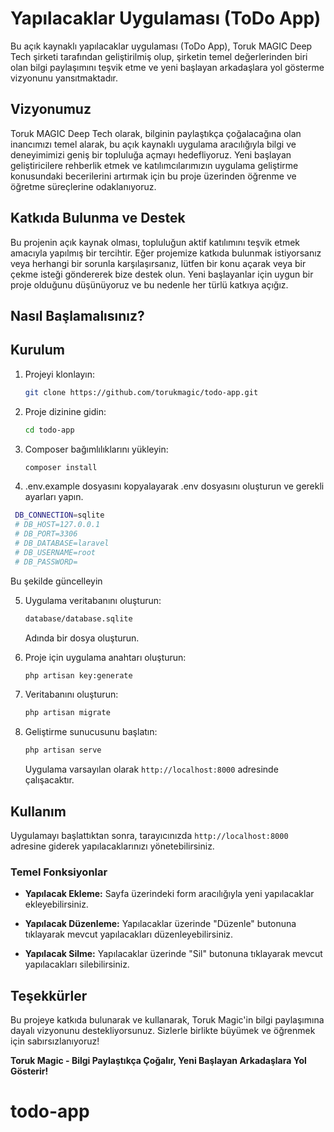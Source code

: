 # Yapılacaklar Uygulaması (ToDo App)

Bu açık kaynaklı yapılacaklar uygulaması (ToDo App), Toruk MAGIC Deep Tech şirketi tarafından geliştirilmiş olup, şirketin temel değerlerinden biri olan bilgi paylaşımını teşvik etme ve yeni başlayan arkadaşlara yol gösterme vizyonunu yansıtmaktadır.

## Vizyonumuz 

Toruk MAGIC Deep Tech olarak, bilginin paylaştıkça çoğalacağına olan inancımızı temel alarak, bu açık kaynaklı uygulama aracılığıyla bilgi ve deneyimimizi geniş bir topluluğa açmayı hedefliyoruz. Yeni başlayan geliştiricilere rehberlik etmek ve katılımcılarımızın uygulama geliştirme konusundaki becerilerini artırmak için bu proje üzerinden öğrenme ve öğretme süreçlerine odaklanıyoruz.

## Katkıda Bulunma ve Destek

Bu projenin açık kaynak olması, topluluğun aktif katılımını teşvik etmek amacıyla yapılmış bir tercihtir. Eğer projemize katkıda bulunmak istiyorsanız veya herhangi bir sorunla karşılaşırsanız, lütfen bir konu açarak veya bir çekme isteği göndererek bize destek olun. Yeni başlayanlar için uygun bir proje olduğunu düşünüyoruz ve bu nedenle her türlü katkıya açığız.

## Nasıl Başlamalısınız?

## Kurulum

1. Projeyi klonlayın:

   ```bash
   git clone https://github.com/torukmagic/todo-app.git
   ```

2. Proje dizinine gidin:

   ```bash
   cd todo-app
   ```

3. Composer bağımlılıklarını yükleyin:

   ```bash
   composer install
   ```

4. .env.example dosyasını kopyalayarak .env dosyasını oluşturun ve gerekli ayarları yapın.

  ```bash
   DB_CONNECTION=sqlite
   # DB_HOST=127.0.0.1
   # DB_PORT=3306
   # DB_DATABASE=laravel
   # DB_USERNAME=root
   # DB_PASSWORD=
   ```
   Bu şekilde güncelleyin

5. Uygulama veritabanını oluşturun:

   ```bash
   database/database.sqlite
   ```
   Adında bir dosya oluşturun.

6. Proje için uygulama anahtarı oluşturun:

   ```bash
   php artisan key:generate
   ```

7. Veritabanını oluşturun:

   ```bash
   php artisan migrate
   ```

8. Geliştirme sunucusunu başlatın:

   ```bash
   php artisan serve
   ```

   Uygulama varsayılan olarak `http://localhost:8000` adresinde çalışacaktır.

## Kullanım

Uygulamayı başlattıktan sonra, tarayıcınızda `http://localhost:8000` adresine giderek yapılacaklarınızı yönetebilirsiniz.

### Temel Fonksiyonlar

- **Yapılacak Ekleme:** Sayfa üzerindeki form aracılığıyla yeni yapılacaklar ekleyebilirsiniz.
  
- **Yapılacak Düzenleme:** Yapılacaklar üzerinde "Düzenle" butonuna tıklayarak mevcut yapılacakları düzenleyebilirsiniz.

- **Yapılacak Silme:** Yapılacaklar üzerinde "Sil" butonuna tıklayarak mevcut yapılacakları silebilirsiniz.

## Teşekkürler

Bu projeye katkıda bulunarak ve kullanarak, Toruk Magic'in bilgi paylaşımına dayalı vizyonunu destekliyorsunuz. Sizlerle birlikte büyümek ve öğrenmek için sabırsızlanıyoruz!

**Toruk Magic - Bilgi Paylaştıkça Çoğalır, Yeni Başlayan Arkadaşlara Yol Gösterir!**
# todo-app

